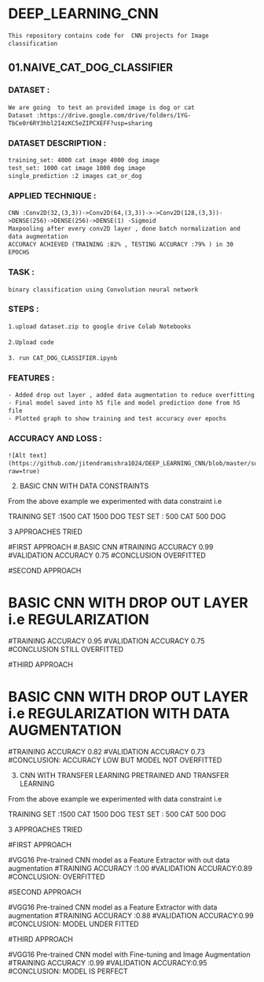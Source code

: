 # DEEP_LEARNING_CNN

	This repository contains code for  CNN projects for Image classification  

## 01.NAIVE_CAT_DOG_CLASSIFIER 

### DATASET :

	We are going  to test an provided image is dog or cat
	Dataset :https://drive.google.com/drive/folders/1YG-TbCe0r6RY3hbl2I4zKC5eZIPCXEFF?usp=sharing

### DATASET DESCRIPTION :

	training_set: 4000 cat image 4000 dog image 
	test_set: 1000 cat image 1000 dog image 
	single_prediction :2 images cat_or_dog 

### APPLIED TECHNIQUE :

	CNN :Conv2D(32,(3,3))->Conv2D(64,(3,3))->->Conv2D(128,(3,3))->DENSE(256)->DENSE(256)->DENSE(1) -Sigmoid
	Maxpooling after every conv2D layer , done batch normalization and data augmentation 
	ACCURACY ACHIEVED (TRAINING :82% , TESTING ACCURACY :79% ) in 30 EPOCHS


### TASK :

	binary classification using Convolution neural network	


### STEPS :

    1.upload dataset.zip to google drive Colab Notebooks 

    2.Upload code 

    3. run CAT_DOG_CLASSIFIER.ipynb 

### FEATURES :

	- Added drop out layer , added data augmentation to reduce overfitting 	
	- Final model saved into h5 file and model prediction done from h5 file 	
	- Plotted graph to show training and test accuracy over epochs 
	
### ACCURACY AND LOSS :

	![Alt text](https://github.com/jitendramishra1024/DEEP_LEARNING_CNN/blob/master/supporting_files/naive_image_classifier_loss.png?raw=true)

02. BASIC CNN WITH DATA CONSTRAINTS 

From the above example we experimented with data constraint i.e

TRAINING SET :1500 CAT 1500 DOG 
TEST SET     : 500 CAT 500 DOG 

3 APPROACHES TRIED 

#FIRST APPROACH 
 #.BASIC CNN
 #TRAINING ACCURACY 0.99
 #VALIDATION ACCURACY 0.75 
 #CONCLUSION OVERFITTED 

#SECOND  APPROACH 
 # BASIC CNN WITH DROP OUT LAYER i.e REGULARIZATION
 #TRAINING ACCURACY 0.95
 #VALIDATION ACCURACY 0.75 
 #CONCLUSION  STILL OVERFITTED 
 
#THIRD APPROACH 
 # BASIC CNN WITH DROP OUT LAYER i.e REGULARIZATION WITH DATA AUGMENTATION 
 #TRAINING ACCURACY 0.82
 #VALIDATION ACCURACY 0.73
 #CONCLUSION: ACCURACY LOW BUT MODEL NOT OVERFITTED 

03. CNN WITH TRANSFER LEARNING PRETRAINED AND TRANSFER LEARNING 


From the above example we experimented with data constraint i.e

TRAINING SET :1500 CAT 1500 DOG 
TEST SET     : 500 CAT 500 DOG 

3 APPROACHES TRIED 



#FIRST APPROACH 

 #VGG16 Pre-trained CNN model as a Feature Extractor with out data augmentation 
 #TRAINING ACCURACY :1.00
 #VALIDATION ACCURACY:0.89  
 #CONCLUSION: OVERFITTED 






#SECOND  APPROACH 

 #VGG16 Pre-trained CNN model as a Feature Extractor with data augmentation 
 #TRAINING ACCURACY :0.88
 #VALIDATION ACCURACY:0.99  
 #CONCLUSION: MODEL UNDER FITTED



#THIRD  APPROACH 

 #VGG16 Pre-trained CNN model with Fine-tuning and Image Augmentation
 #TRAINING ACCURACY :0.99
 #VALIDATION ACCURACY:0.95 
 #CONCLUSION: MODEL IS PERFECT
